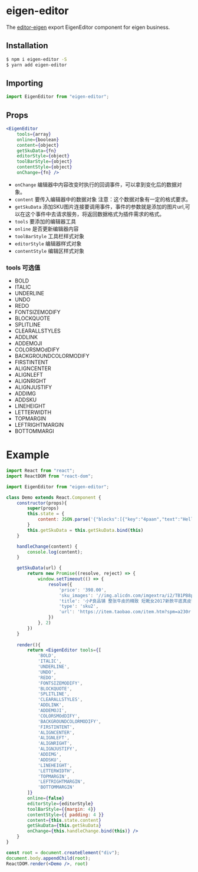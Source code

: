 # eigen-editor
The [editor-eigen](https://www.npmjs.com/package/eigen-editor) export EigenEditor component for eigen business.

## Installation 
```bash
$ npm i eigen-editor -S
$ yarn add eigen-editor
```
## Importing
```js
import EigenEditor from "eigen-editor";
```
## Props 
```jsx
<EigenEditor 
    tools={array} 
    online={boolean} 
    content={object} 
    getSkuData={fn}
    editorStyle={object}
    toolBarStyle={object}
    contentStyle={object}
    onChange={fn} />
```
+ `onChange` 编辑器中内容改变时执行的回调事件，可以拿到变化后的数据对象。
+ `content` 要传入编辑器中的数据对象 注意：这个数据对象有一定的格式要求。
+ `getSkuData` 添加SKU图片连接要调用事件，事件的参数就是添加的图片url,可以在这个事件中去请求服务，将返回数据格式为插件需求的格式。
+ `tools` 要添加的编辑器工具
+ `online` 是否更新编辑器内容
+ `toolBarStyle` 工具栏样式对象
+ `editorStyle` 编辑器样式对象
+ `contentStyle` 编辑区样式对象

### tools 可选值
+ BOLD
+ ITALIC
+ UNDERLINE
+ UNDO
+ REDO
+ FONTSIZEMODIFY
+ BLOCKQUOTE
+ SPLITLINE
+ CLEARALLSTYLES
+ ADDLINK
+ ADDEMOJI
+ COLORSMOdDIFY
+ BACKGROUNDCOLORMODIFY
+ FIRSTINTENT
+ ALIGNCENTER
+ ALIGNLEFT
+ ALIGNRIGHT
+ ALIGNJUSTIFY
+ ADDIMG
+ ADDSKU
+ LINEHEIGHT
+ LETTERWIDTH
+ TOPMARGIN
+ LEFTRIGHTMARGIN
+ BOTTOMMARGI

# Example  

```jsx
import React from "react";
import ReactDOM from "react-dom";

import EigenEditor from "eigen-editor";

class Demo extends React.Component {
    constructor(props){
        super(props)
        this.state = {
            content: JSON.parse('{"blocks":[{"key":"4paan","text":"Hello","type":"unstyled","depth":0,"inlineStyleRanges":[],"entityRanges":[],"data":{}}],"entityMap":{}}')
        }
        this.getSkuData = this.getSkuData.bind(this)
    }

    handleChange(content) {
        console.log(content);
    }

    getSkuData(url) {
        return new Promise((resolve, reject) => {
            window.setTimeout(() => {
                resolve({
                    'price': '398.00',
                    'sku_images': '//img.alicdn.com/imgextra/i2/TB1PB8paXYM8KJjSZFuYXIf7FXa_M2.SS2',
                    'title': '小P良品铺 整张牛皮的精致 短靴女2017新款平底真皮铆钉牛皮靴子',
                    'type': 'sku2',
                    'url': 'https://item.taobao.com/item.htm?spm=a230r.1.14.22.34d544d20SAHVe&id=560966390234&ns=1&abbucket=11#detail'
                })
            }, 2)
        })
    }
    
    render(){
        return <EigenEditor tools={[
            'BOLD',
            'ITALIC',
            'UNDERLINE',
            'UNDO',
            'REDO',
            'FONTSIZEMODIFY',
            'BLOCKQUOTE',
            'SPLITLINE',
            'CLEARALLSTYLES',
            'ADDLINK',
            'ADDEMOJI',
            'COLORSMOdDIFY',
            'BACKGROUNDCOLORMODIFY',
            'FIRSTINTENT',
            'ALIGNCENTER',
            'ALIGNLEFT',
            'ALIGNRIGHT',
            'ALIGNJUSTIFY',
            'ADDIMG',
            'ADDSKU',
            'LINEHEIGHT',
            'LETTERWIDTH',
            'TOPMARGIN',
            'LEFTRIGHTMARGIN',
            'BOTTOMMARGIN'
        ]}
        online={false} 
        editorStyle={editorStyle}
        toolBarStyle={{margin: 4}}
        contentStyle={{ padding: 4 }}
        content={this.state.content} 
        getSkuData={this.getSkuData}
        onChange={this.handleChange.bind(this)} />
    }
}

const root = document.createElement("div");
document.body.appendChild(root);
ReactDOM.render(<Demo />, root)
```
